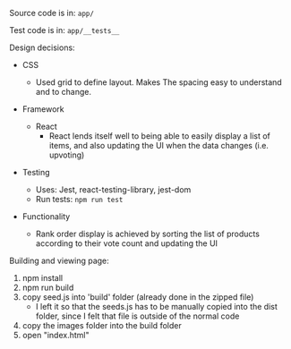 Source code is in:
  `app/`
  
Test code is in:
  `app/__tests__`

Design decisions:
* CSS
  * Used grid to define layout.  Makes The spacing easy to understand and to change.
    
* Framework
  * React
    * React lends itself well to being able to easily display a list of items, and also updating the UI when the data changes (i.e. upvoting)
      
* Testing
  * Uses: Jest, react-testing-library, jest-dom
  * Run tests:
    `npm run test`
      
* Functionality
  * Rank order display is achieved by sorting the list of products according to their vote count and updating the UI

Building and viewing page:
  1. npm install
  2. npm run build
  3. copy seed.js into 'build' folder (already done in the zipped file)
      - I left it so that the seeds.js has to be manually copied into the dist folder, since I felt that file is outside of the normal code
  4. copy the images folder into the build folder
  5. open "index.html"
    
